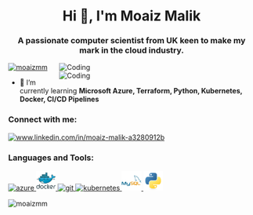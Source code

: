 <h1 align="center">Hi 👋, I'm Moaiz Malik</h1>
<h3 align="center">A passionate computer scientist from UK keen to make my mark in the cloud industry.</h3>
<img align="right" alt="Coding" width="400" src="https://azure.github.io/actions/img/automate_workflows_gif.gif">
<img align="right" alt="Coding" width="400" src="https://media3.giphy.com/media/v1.Y2lkPTc5MGI3NjExbW1mbW9lM2hpb3pveG5hOGF2ajd3aXJvbXU4YWU4dnU1YzdhZDB5OSZlcD12MV9pbnRlcm5hbF9naWZfYnlfaWQmY3Q9Zw/CBFOxlDsuAaozaE1D5/giphy.gif">

<p align="left"> <a href="https://github.com/ryo-ma/github-profile-trophy"><img src="https://github-profile-trophy.vercel.app/?username=moaizmm" alt="moaizmm" /></a> </p>

- 🌱 I’m currently learning **Microsoft Azure, Terraform, Python, Kubernetes, Docker, CI/CD Pipelines**

<h3 align="left">Connect with me:</h3>
<p align="left">
<a href="https://linkedin.com/in/www.linkedin.com/in/moaiz-malik-a3280912b" target="blank"><img align="center" src="https://raw.githubusercontent.com/rahuldkjain/github-profile-readme-generator/master/src/images/icons/Social/linked-in-alt.svg" alt="www.linkedin.com/in/moaiz-malik-a3280912b" height="30" width="40" /></a>
</p>

<h3 align="left">Languages and Tools:</h3>
<p align="left"> <a href="https://azure.microsoft.com/en-in/" target="_blank" rel="noreferrer"> <img src="https://www.vectorlogo.zone/logos/microsoft_azure/microsoft_azure-icon.svg" alt="azure" width="40" height="40"/> </a> <a href="https://www.docker.com/" target="_blank" rel="noreferrer"> <img src="https://raw.githubusercontent.com/devicons/devicon/master/icons/docker/docker-original-wordmark.svg" alt="docker" width="40" height="40"/> </a> <a href="https://git-scm.com/" target="_blank" rel="noreferrer"> <img src="https://www.vectorlogo.zone/logos/git-scm/git-scm-icon.svg" alt="git" width="40" height="40"/> </a> <a href="https://kubernetes.io" target="_blank" rel="noreferrer"> <img src="https://www.vectorlogo.zone/logos/kubernetes/kubernetes-icon.svg" alt="kubernetes" width="40" height="40"/> </a> <a href="https://www.mysql.com/" target="_blank" rel="noreferrer"> <img src="https://raw.githubusercontent.com/devicons/devicon/master/icons/mysql/mysql-original-wordmark.svg" alt="mysql" width="40" height="40"/> </a> <a href="https://www.python.org" target="_blank" rel="noreferrer"> <img src="https://raw.githubusercontent.com/devicons/devicon/master/icons/python/python-original.svg" alt="python" width="40" height="40"/> </a> </p>

<p><img align="center" src="https://github-readme-stats.vercel.app/api/top-langs?username=moaizmm&show_icons=true&locale=en&layout=compact" alt="moaizmm" /></p>

